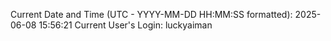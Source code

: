 Current Date and Time (UTC - YYYY-MM-DD HH:MM:SS formatted): 2025-06-08 15:56:21
Current User's Login: luckyaiman
